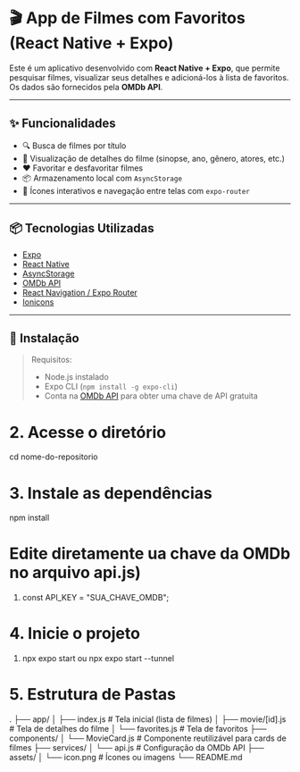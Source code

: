 
# 🎬 App de Filmes com Favoritos (React Native + Expo)

Este é um aplicativo desenvolvido com **React Native + Expo**, que permite pesquisar filmes, visualizar seus detalhes e adicioná-los à lista de favoritos. Os dados são fornecidos pela **OMDb API**.

---

## ✨ Funcionalidades

- 🔍 Busca de filmes por título
- 📄 Visualização de detalhes do filme (sinopse, ano, gênero, atores, etc.)
- ❤️ Favoritar e desfavoritar filmes
- 📦 Armazenamento local com `AsyncStorage`
- 🔄 Ícones interativos e navegação entre telas com `expo-router`


---

## 📦 Tecnologias Utilizadas

- [Expo](https://expo.dev/)
- [React Native](https://reactnative.dev/)
- [AsyncStorage](https://github.com/react-native-async-storage/async-storage)
- [OMDb API](https://www.omdbapi.com/)
- [React Navigation / Expo Router](https://expo.github.io/router/)
- [Ionicons](https://icons.expo.fyi/)

---

## 🚀 Instalação

> Requisitos:
> - Node.js instalado
> - Expo CLI (`npm install -g expo-cli`)
> - Conta na [OMDb API](https://www.omdbapi.com/) para obter uma chave de API gratuita


# 2. Acesse o diretório
 cd nome-do-repositorio

# 3. Instale as dependências
 npm install

 # Edite diretamente ua chave da OMDb no arquivo api.js) 

1.  const API_KEY = "SUA_CHAVE_OMDB";

# 4. Inicie o projeto
 1. npx expo start ou npx expo start --tunnel

# 5. Estrutura de Pastas
.
├── app/
│   ├── index.js              # Tela inicial (lista de filmes)
│   ├── movie/[id].js         # Tela de detalhes do filme
│   └── favorites.js          # Tela de favoritos
├── components/
│   └── MovieCard.js          # Componente reutilizável para cards de filmes
├── services/
│   └── api.js                # Configuração da OMDb API
├── assets/
│   └── icon.png              # Ícones ou imagens
└── README.md

